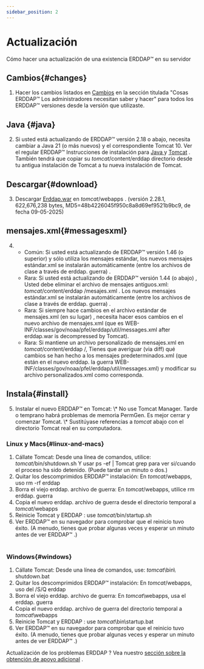 ```yaml
---
sidebar_position: 2
---
```

# Actualización
Cómo hacer una actualización de una existencia ERDDAP™ en su servidor

## Cambios{#changes} 
1. Hacer los cambios listados en [Cambios](/changes) en la sección titulada "Cosas ERDDAP™ Los administradores necesitan saber y hacer" para todos los ERDDAP™ versiones desde la versión que utilizaste.
     
##  Java  {#java} 
2. Si usted está actualizando de ERDDAP™ versión 2.18 o abajo, necesita cambiar a Java 21 (o más nuevos) y el correspondiente Tomcat 10. Ver el regular ERDDAP™ Instrucciones de instalación para [ Java ](/docs/server-admin/deploy-install#java) y [Tomcat](/docs/server-admin/deploy-install#tomcat) . También tendrá que copiar su _tomcat_/content/erddap directorio desde tu antigua instalación de Tomcat a tu nueva instalación de Tomcat.

## Descargar{#download} 
3. Descargar [Erddap.war](https://github.com/ERDDAP/erddap/releases/download/v2.28.1/erddap.war) en _tomcat_/webapps .
     (versión 2.28.1, 622,676,238 bytes, MD5=48b4226045f950c8a8d69ef9521b9bc9, de fecha 09-05-2025) 
     
## mensajes.xml{#messagesxml} 
4. 
    * Común: Si usted está actualizando de ERDDAP™ versión 1.46 (o superior) y sólo utiliza los mensajes estándar, los nuevos mensajes estándar.xml se instalarán automáticamente (entre los archivos de clase a través de erddap. guerra) .
         
    * Rara: Si usted está actualizando de ERDDAP™ versión 1.44 (o abajo) ,
Usted debe eliminar el archivo de mensajes antiguos.xml:
         _tomcat_/content/erddap /mesajes.xml .
Los nuevos mensajes estándar.xml se instalarán automáticamente (entre los archivos de clase a través de erddap. guerra) .
         
    * Rara: Si siempre hace cambios en el archivo estándar de mensajes.xml (en su lugar) ,
necesita hacer esos cambios en el nuevo archivo de mensajes.xml (que es
WEB-INF/classes/gov/noaa/pfel/erddap/util/messages.xml after erddap.war is decompressed by Tomcat).
         
    * Rara: Si mantiene un archivo personalizado de mensajes.xml en _tomcat_/content/erddap /,
Tienes que averiguar (via diff) qué cambios se han hecho a los mensajes predeterminados.xml (que están en el nuevo erddap. la guerra
WEB-INF/classes/gov/noaa/pfel/erddap/util/messages.xml) y modificar su archivo personalizados.xml como corresponda.
         
## Instala{#install} 
5. Instalar el nuevo ERDDAP™ en Tomcat:
\\* No use Tomcat Manager. Tarde o temprano habrá problemas de memoria PermGen. Es mejor cerrar y comenzar Tomcat.
\\* Sustitúyase referencias a _tomcat_ abajo con el directorio Tomcat real en su computadora.
     
### Linux y Macs{#linux-and-macs} 
1. Cállate Tomcat: Desde una línea de comandos, utilice: _tomcat_/bin/shutdown.sh
Y usar ps -ef | Tomcat grep para ver si/cuando el proceso ha sido detenido. (Puede tardar un minuto o dos.) 
2. Quitar los descomprimidos ERDDAP™ instalación: En _tomcat_/webapps, uso
rm -rf erddap
3. Borra el viejo erddap. archivo de guerra: En _tomcat_/webapps, utilice rm erddap. guerra
4. Copia el nuevo erddap. archivo de guerra desde el directorio temporal a _tomcat_/webapps
5. Reinicie Tomcat y ERDDAP : use _tomcat_/bin/startup.sh
6. Ver ERDDAP™ en su navegador para comprobar que el reinicio tuvo éxito.
     (A menudo, tienes que probar algunas veces y esperar un minuto antes de ver ERDDAP™ .)   
             
### Windows{#windows} 
1. Cállate Tomcat: Desde una línea de comandos, use: _tomcat_\bin\\ shutdown.bat 
2. Quitar los descomprimidos ERDDAP™ instalación: En _tomcat_/webapps, uso
del /S/Q erddap
3. Borra el viejo erddap. archivo de guerra: En _tomcat_\\webapps, usa el erddap. guerra
4. Copia el nuevo erddap. archivo de guerra del directorio temporal a _tomcat_\\webapps
5. Reinicie Tomcat y ERDDAP : use _tomcat_\bin\\startup.bat
6. Ver ERDDAP™ en su navegador para comprobar que el reinicio tuvo éxito.
     (A menudo, tienes que probar algunas veces y esperar un minuto antes de ver ERDDAP™ .) 

Actualización de los problemas ERDDAP ? Vea nuestro [sección sobre la obtención de apoyo adicional](/docs/intro#support) .
